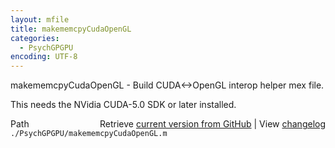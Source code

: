 ```yaml
---
layout: mfile
title: makememcpyCudaOpenGL
categories:
  - PsychGPGPU
encoding: UTF-8
---
```


makememcpyCudaOpenGL - Build CUDA<->OpenGL interop helper mex file.

This needs the NVidia CUDA-5.0 SDK or later installed.



<div class="code_header" style="text-align:right;">
  <span style="float:left;">Path&nbsp;&nbsp;</span> <span class="counter">Retrieve <a href=
  "https://raw.github.com/Psychtoolbox-3/Psychtoolbox-3/beta/./PsychGPGPU/makememcpyCudaOpenGL.m">current version from GitHub</a> | View <a href=
  "https://github.com/Psychtoolbox-3/Psychtoolbox-3/commits/beta/./PsychGPGPU/makememcpyCudaOpenGL.m">changelog</a></span>
</div>
<div class="code">
  <code>./PsychGPGPU/makememcpyCudaOpenGL.m</code>
</div>
